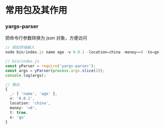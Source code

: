 # 常用包及其作用

### yargs-parser

把命令行参数转换为 json 对象，方便访问

```ts
// 假如终端输入
node bin/index.js name age -v 0.0.1 -location=china -money==0 -to=go

// bin/index.js
const yParser = require('yargs-parser');
const args = yParser(process.argv.slice(2));
console.log(args);

// 输出
{
  _: [ 'name', 'age' ],
  v: '0.0.1',
  location: 'china',
  money: '=0',
  t: true,
  o: 'go'
}
```
